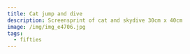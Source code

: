 ```yaml
---
title: Cat jump and dive
description: Screensprint of cat and skydive 30cm x 40cm
image: /img/img_e4706.jpg
tags:
  - fifties
---
```

